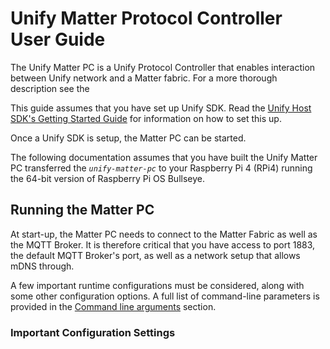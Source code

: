 # Unify Matter Protocol Controller User Guide

The Unify Matter PC is a Unify Protocol Controller that enables interaction between
Unify network and a Matter fabric. For a more thorough description see the

This guide assumes that you have set up
Unify SDK. Read the
[Unify Host SDK's Getting Started Guide](https://siliconlabs.github.io/UnifySDK/doc/getting_started.html)
for information on how to set this up.

Once a Unify SDK is setup, the Matter PC can be started.

The following documentation assumes that you have built the Unify Matter PC
transferred the _`unify-matter-pc`_ to your Raspberry Pi 4 (RPi4) running
the 64-bit version of Raspberry Pi OS Bullseye.


## Running the Matter PC

At start-up, the Matter PC needs to connect to the Matter Fabric as well as
the MQTT Broker. It is therefore critical that you have access to port 1883, the
default MQTT Broker's port, as well as a network setup that allows mDNS through.

A few important runtime configurations must be considered, along with some other
configuration options. A full list of command-line parameters is provided in the
[Command line arguments](#command-line-arguments) section.

### Important Configuration Settings
